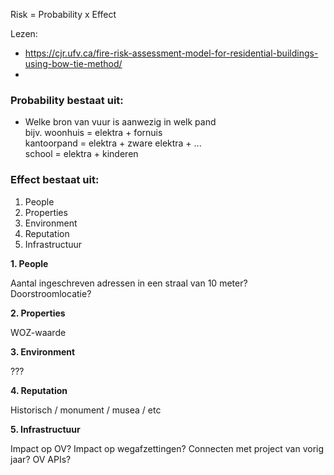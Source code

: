 Risk = Probability x Effect

Lezen:
- https://cjr.ufv.ca/fire-risk-assessment-model-for-residential-buildings-using-bow-tie-method/
- 

### Probability bestaat uit: ###
- Welke bron van vuur is aanwezig in welk pand
        <br >
        bijv.   woonhuis = elektra + fornuis <br >
                kantoorpand = elektra + zware elektra + ... <br >
                school = elektra + kinderen

### Effect bestaat uit: ###

1. People
2. Properties
3. Environment
4. Reputation
5. Infrastructuur

__1. People__

Aantal ingeschreven adressen in een straal van 10 meter?
Doorstroomlocatie?

__2. Properties__

WOZ-waarde

__3. Environment__

???

__4. Reputation__

Historisch / monument / musea / etc

__5. Infrastructuur__

Impact op OV? Impact op wegafzettingen? Connecten met project van vorig jaar? OV APIs?